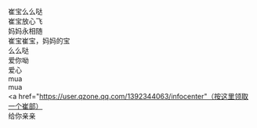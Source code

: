 崔宝么么哒<br>
崔宝放心飞<br>
妈妈永相随<br>
崔宝崔宝，妈妈的宝<br>
么么哒<br>
爱你呦<br>
爱心<br>
mua<br>
mua<br>
<a href="https://user.qzone.qq.com/1392344063/infocenter"（按这里领取一个崔部）</a><br>
给你亲亲<br>
